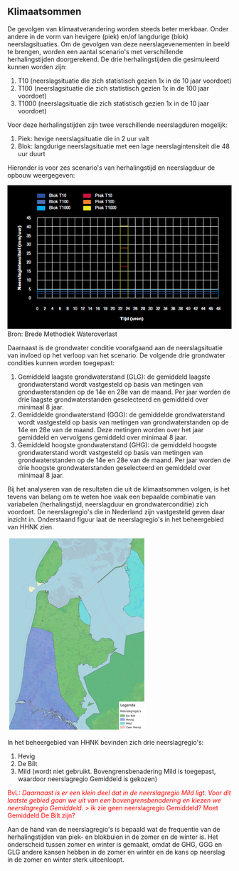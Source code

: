 ## **Klimaatsommen**
De gevolgen van klimaatverandering worden steeds beter merkbaar. Onder andere in de vorm van hevigere (piek) en/of langdurige (blok) neerslagsituaties. Om de gevolgen van deze neerslagevenementen in beeld te brengen, worden een aantal scenario's met verschillende herhalingstijden doorgerekend. De drie herhalingstijden die gesimuleerd kunnen worden zijn:

1. T10 (neerslagsituatie die zich statistisch gezien 1x in de 10 jaar voordoet)
2. T100 (neerslagsituatie die zich statistisch gezien 1x in de 100 jaar voordoet)
3. T1000 (neerslagsituatie die zich statistisch gezien 1x in de 10 jaar voordoet)

Voor deze herhalingstijden zijn twee verschillende neerslagduren mogelijk:

1. Piek: hevige neerslagsituatie die in 2 uur valt
2. Blok: langdurige neerslagsituatie met een lage neerslagintensiteit die 48 uur duurt 

Hieronder is voor zes scenario's van herhalingstijd en neerslagduur de opbouw weergegeven:

![Alt text](../../../images/3_achtergronden_en_uitgangspunten/g_klimaatsommen/neerslag_piek_blok.png)<br>
Bron: Brede Methodiek Wateroverlast

Daarnaast is de grondwater conditie voorafgaand aan de neerslagsituatie van invloed op het verloop van het scenario. De volgende drie grondwater condities kunnen worden toegepast: 
1. Gemiddeld laagste grondwaterstand (GLG): de gemiddeld laagste grondwaterstand wordt vastgesteld op basis van metingen van grondwaterstanden op de 14e en 28e van de maand. Per jaar worden de drie laagste grondwaterstanden geselecteerd en gemiddeld over minimaal 8 jaar.
2. Gemiddelde grondwaterstand (GGG): de gemiddelde grondwaterstand wordt vastgesteld op basis van metingen van grondwaterstanden op de 14e en 28e van de maand. Deze metingen worden over het jaar gemiddeld en vervolgens gemiddeld over minimaal 8 jaar.
3. Gemiddeld hoogste grondwaterstand (GHG): de gemiddeld hoogste grondwaterstand wordt vastgesteld op basis van metingen van grondwaterstanden op de 14e en 28e van de maand. Per jaar worden de drie hoogste grondwaterstanden geselecteerd en gemiddeld over minimaal 8 jaar.

Bij het analyseren van de resultaten die uit de klimaatsommen volgen, is het tevens van belang om te weten hoe vaak een bepaalde combinatie van variabelen (herhalingstijd, neerslagduur en grondwaterconditie) zich voordoet. De neerslagregio's die in Nederland zijn vastgesteld geven daar inzicht in. Onderstaand figuur laat de neerslagregio's in het beheergebied van HHNK zien.<br>

![Alt text](../../../images/3_achtergronden_en_uitgangspunten/g_klimaatsommen/neerslagregios_hhnk.png)

In het beheergebied van HHNK bevinden zich drie neerslagregio's:
1. Hevig
2. De Bilt
3. Mild (wordt niet gebruikt. Bovengrensbenadering Mild is toegepast, waardoor neerslagregio Gemiddeld is gekozen)

<span style="color:red"> BvL: *Daarnaast is er een klein deel dat in de neerslagregio Mild ligt. Voor dit laatste gebied gaan we uit van een bovengrensbenadering en kiezen we neerslagregio Gemiddeld.* > ik zie geen neerslagregio Gemiddeld? Moet Gemiddeld De Bilt zijn? </span>

Aan de hand van de neerslagregio's is bepaald wat de frequentie van de herhalingstijden van piek- en blokbuien in de zomer en de winter is. Het onderscheid tussen zomer en winter is gemaakt, omdat de GHG, GGG en GLG andere kansen hebben in de zomer en winter en de kans op neerslag in de zomer en winter sterk uiteenloopt.